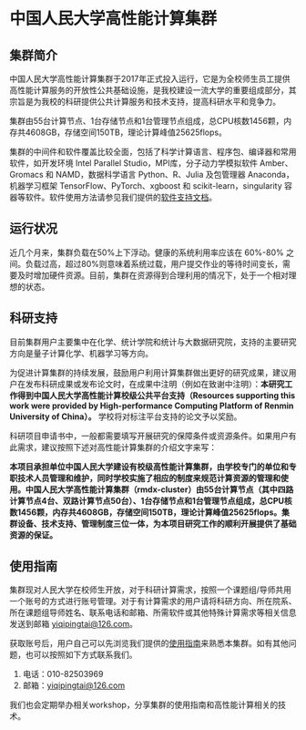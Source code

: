 # 中国人民大学高性能计算集群

## 集群简介

中国人民大学高性能计算集群于2017年正式投入运行，它是为全校师生员工提供高性能计算服务的开放性公共基础设施，是我校建设一流大学的重要组成部分，其宗旨是为我校的科研提供公共计算服务和技术支持，提高科研水平和竞争力。

集群由55台计算节点、1台存储节点和1台管理节点组成，总CPU核数1456颗，内存共4608GB，存储空间150TB，理论计算峰值25625flops。

集群的中间件和软件覆盖比较全面，包括了科学计算语言、程序包、编译器和常用软件，如开发环境 Intel Parallel Studio，MPI库，分子动力学模拟软件 Amber、Gromacs 和 NAMD，数据科学语言 Python、R、Julia 及包管理器 Anaconda，机器学习框架 TensorFlow、PyTorch、xgboost 和 scikit-learn，singularity 容器等软件。软件使用方法请参见我们提供的[软件支持文档](software.md)。

## 运行状况

近几个月来，集群负载在50%上下浮动。健康的系统利用率应该在 60%-80% 之间。负载过高，超过80%则意味着系统过载，用户提交作业的等待时间变长，需要及时增加硬件资源。目前，集群在资源得到合理利用的情况下，处于一个相对理想的状态。

## 科研支持

目前集群用户主要集中在化学、统计学院和统计与大数据研究院，支持的主要研究方向是量子计算化学、机器学习等方向。

为促进计算集群的持续发展，鼓励用户利用计算集群做出更好的研究成果，建议用户在发布科研成果或发布论文时，在成果中注明（例如在致谢中注明）：**本研究工作得到中国人民大学高性能计算校级公共平台支持（Resources supporting this work were provided by High-performance Computing Platform of Renmin University of China）。**
学校将对标注平台支持的论文予以奖励。

科研项目申请书中，一般都需要填写开展研究的保障条件或资源条件。如果用户有此需求，建议按照下述对高性能计算集群的介绍文字来写：

**本项目承担单位中国人民大学建设有校级高性能计算集群，由学校专门的单位和专职技术人员管理和维护，同时学校实施了相应的制度来规范计算资源的管理和使用。中国人民大学高性能计算集群（rmdx-cluster）由55台计算节点（其中四路计算节点4台、双路计算节点50台）、1台存储节点和1台管理节点组成，总CPU核数1456颗，内存共4608GB，存储空间150TB，理论计算峰值25625flops。集群设备、技术支持、管理制度三位一体，为本项目研究工作的顺利开展提供了基础资源的保证。**

## 使用指南

集群现对人民大学在校师生开放，对于科研计算需求，按照一个课题组/导师共用一个账号的方式进行账号管理。对于有计算需求的用户请将科研方向、所在院系、所在课题组导师姓名、联系电话和邮箱、所需软件或其他特殊计算需求等相关信息发送到邮箱 <yiqipingtai@126.com>。

获取账号后，用户自己可以先浏览我们提供的[使用指南](cluster-overview.md)来熟悉本集群。如有其他问题，也可以按照如下方式联系我们。

1. 电话：010-82503969
2. 邮箱：<yiqipingtai@126.com>

我们也会定期举办相关workshop，分享集群的使用指南和高性能计算相关的技术。

